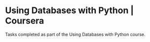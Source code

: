 # Using Databases with Python | Coursera
Tasks completed as part of the Using Databases with Python course.
